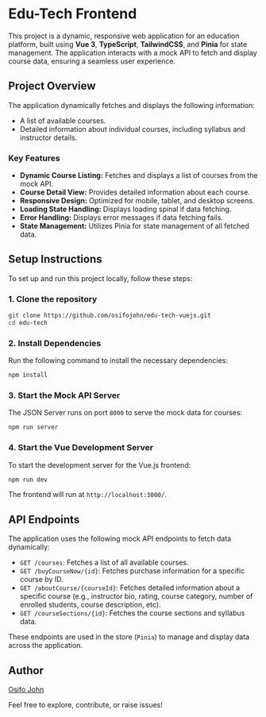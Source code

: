 # **Edu-Tech Frontend**

This project is a dynamic, responsive web application for an education platform, built using **Vue 3**, **TypeScript**, **TailwindCSS**, and **Pinia** for state management. The application interacts with a mock API to fetch and display course data, ensuring a seamless user experience.

## **Project Overview**

The application dynamically fetches and displays the following information:

- A list of available courses.
- Detailed information about individual courses, including syllabus and instructor details.

### **Key Features**

- **Dynamic Course Listing:** Fetches and displays a list of courses from the mock API.
- **Course Detail View:** Provides detailed information about each course.
- **Responsive Design:** Optimized for mobile, tablet, and desktop screens.
- **Loading State Handling:** Displays loading spinal if data fetching.
- **Error Handling:** Displays error messages if data fetching fails.
- **State Management:** Utilizes Pinia for state management of all fetched data.

## **Setup Instructions**

To set up and run this project locally, follow these steps:

### 1. **Clone the repository**

```bash
git clone https://github.com/osifojohn/edu-tech-vuejs.git
cd edu-tech
```

### 2. **Install Dependencies**

Run the following command to install the necessary dependencies:

```bash
npm install
```

### 3. **Start the Mock API Server**

The JSON Server runs on port `8000` to serve the mock data for courses:

```bash
npm run server
```

### 4. **Start the Vue Development Server**

To start the development server for the Vue.js frontend:

```bash
npm run dev
```

The frontend will run at `http://localhost:3000/`.

## **API Endpoints**

The application uses the following mock API endpoints to fetch data dynamically:

- `GET /courses`: Fetches a list of all available courses.
- `GET /buyCourseNow/{id}`: Fetches purchase information for a specific course by ID.
- `GET /aboutCourse/{courseId}`: Fetches detailed information about a specific course (e.g., instructor bio, rating, course category, number of enrolled students, course description, etc).
- `GET /courseSections/{id}`: Fetches the course sections and syllabus data.

These endpoints are used in the store (`Pinia`) to manage and display data across the application.

## **Author**

[Osifo John](https://github.com/osifojohn)

Feel free to explore, contribute, or raise issues!
